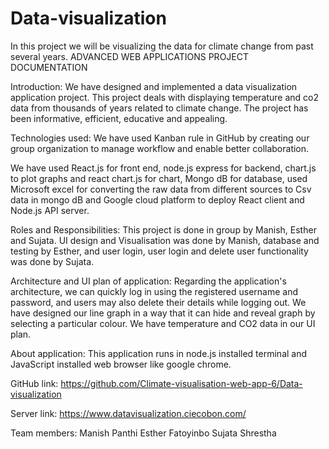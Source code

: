 # Data-visualization
In this project we will be visualizing the data for climate change from past several years.
ADVANCED WEB APPLICATIONS PROJECT DOCUMENTATION

Introduction:
We have designed and implemented a data visualization application project. This project deals with displaying temperature and co2 data from thousands of years related to climate change. The project has been informative, efficient, educative and appealing. 

 










Technologies used:
We have used Kanban rule in GitHub by creating our group organization to manage workflow and enable better collaboration.
 

We have used React.js for front end, node.js express for backend, chart.js to plot graphs and react chart.js for chart, Mongo dB for database, used Microsoft excel for converting the raw data from different sources to Csv data in mongo dB and Google cloud platform to deploy React client and Node.js API server. 



Roles and Responsibilities:
This project is done in group by Manish, Esther and Sujata. UI design and Visualisation was done by Manish, database and testing by Esther, and user login, user login and delete user functionality was done by Sujata. 


Architecture and UI plan of application:
Regarding the application's architecture, we can quickly log in using the registered username and password, and users may also delete their details while logging out. We have designed our line graph in a way that it can hide and reveal graph by selecting a particular colour. We have temperature and CO2 data in our UI plan.

About application:
This application runs in node.js installed terminal and JavaScript installed web browser like google chrome.

GitHub link: 
 https://github.com/Climate-visualisation-web-app-6/Data-visualization

Server link: https://www.datavisualization.ciecobon.com/

Team members:
Manish Panthi
Esther Fatoyinbo
 Sujata Shrestha

